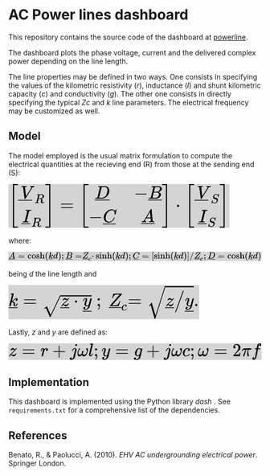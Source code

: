 # AC Power lines dashboard
This repository contains the source code of the dashboard at [powerline](https://powerlineinteractive.herokuapp.com/).

The dashboard plots the phase voltage, current and the delivered complex power depending on the line length.

The line properties may be defined in two ways. One consists in specifying the values of the kilometric resistivity (_r_), inductance (_l_) and shunt kilometric capacity (_c_) and conductivity (_g_). The other one consists in directly specifying the typical _Zc_ and _k_ line parameters. The electrical frequency may be customized as well.

## Model
The model employed is the usual matrix formulation to compute the electrical quantities at the recieving end (R) from those at the sending end (S):

![](doc/images/VI_gbg.svg)

where:

![](doc/images/ABCD_gbg.svg)

being _d_ the line length and

![](doc/images/kZc_gbg.svg)

Lastly, _z_ and _y_ are defined as:

![](doc/images/zy_gbg.svg)

## Implementation
This dashboard is implemented using the Python library _dash_ <mettere link>.
See `requirements.txt` for a comprehensive list of the dependencies.

## References
Benato, R., & Paolucci, A. (2010). _EHV AC undergrounding electrical power_. Springer London.